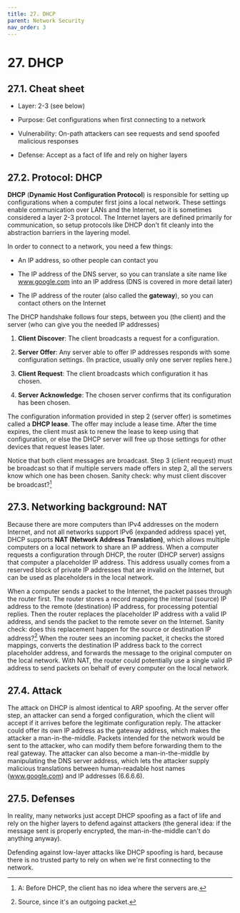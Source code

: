 ```yaml
---
title: 27. DHCP
parent: Network Security
nav_order: 3
---
```


# 27. DHCP

## 27.1. Cheat sheet

- Layer: 2-3 (see below)

- Purpose: Get configurations when first connecting to a network

- Vulnerability: On-path attackers can see requests and send spoofed malicious responses

- Defense: Accept as a fact of life and rely on higher layers

## 27.2. Protocol: DHCP

**DHCP** (**Dynamic Host Configuration Protocol**) is responsible for setting up configurations when a computer first joins a local network. These settings enable communication over LANs and the Internet, so it is sometimes considered a layer 2-3 protocol. The Internet layers are defined primarily for communication, so setup protocols like DHCP don't fit cleanly into the abstraction barriers in the layering model.

In order to connect to a network, you need a few things:

- An IP address, so other people can contact you

- The IP address of the DNS server, so you can translate a site name like www.google.com into an IP address (DNS is covered in more detail later)

- The IP address of the router (also called the **gateway**), so you can contact others on the Internet

The DHCP handshake follows four steps, between you (the client) and the server (who can give you the needed IP addresses)

1. **Client Discover**: The client broadcasts a request for a configuration.

2. **Server Offer**: Any server able to offer IP addresses responds with some configuration settings. (In practice, usually only one server replies here.)

3. **Client Request**: The client broadcasts which configuration it has chosen.

4. **Server Acknowledge**: The chosen server confirms that its configuration has been chosen.

The configuration information provided in step 2 (server offer) is sometimes called a **DHCP lease**. The offer may include a lease time. After the time expires, the client must ask to renew the lease to keep using that configuration, or else the DHCP server will free up those settings for other devices that request leases later.

Notice that both client messages are broadcast. Step 3 (client request) must be broadcast so that if multiple servers made offers in step 2, all the servers know which one has been chosen. Sanity check: why must client discover be broadcast?[^1]

## 27.3. Networking background: NAT

Because there are more computers than IPv4 addresses on the modern Internet, and not all networks support IPv6 (expanded address space) yet, DHCP supports **NAT (Network Address Translation)**, which allows multiple computers on a local network to share an IP address. When a computer requests a configuration through DHCP, the router (DHCP server) assigns that computer a placeholder IP address. This address usually comes from a reserved block of private IP addresses that are invalid on the Internet, but can be used as placeholders in the local network.

When a computer sends a packet to the Internet, the packet passes through the router first. The router stores a record mapping the internal (source) IP address to the remote (destination) IP address, for processing potential replies. Then the router replaces the placeholder IP address with a valid IP address, and sends the packet to the remote sever on the Internet. Sanity check: does this replacement happen for the source or destination IP address?[^2] When the router sees an incoming packet, it checks the stored mappings, converts the destination IP address back to the correct placeholder address, and forwards the message to the original computer on the local network. With NAT, the router could potentially use a single valid IP address to send packets on behalf of every computer on the local network.

## 27.4. Attack

The attack on DHCP is almost identical to ARP spoofing. At the server offer step, an attacker can send a forged configuration, which the client will accept if it arrives before the legitimate configuration reply. The attacker could offer its own IP address as the gateway address, which makes the attacker a man-in-the-middle. Packets intended for the network would be sent to the attacker, who can modify them before forwarding them to the real gateway. The attacker can also become a man-in-the-middle by manipulating the DNS server address, which lets the attacker supply malicious translations between human-readable host names (www.google.com) and IP addresses (6.6.6.6).

## 27.5. Defenses

In reality, many networks just accept DHCP spoofing as a fact of life and rely on the higher layers to defend against attackers (the general idea: if the message sent is properly encrypted, the man-in-the-middle can't do anything anyway).

Defending against low-layer attacks like DHCP spoofing is hard, because there is no trusted party to rely on when we're first connecting to the network.

[^1]: A: Before DHCP, the client has no idea where the servers are.
[^2]: Source, since it's an outgoing packet.
